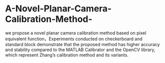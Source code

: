 # A-Novel-Planar-Camera-Calibration-Method-
we propose a novel planar camera calibration method based on pixel equivalent function，Experiments conducted on checkerboard and standard block demonstrate that the proposed method has higher accuracy and stability compared to the MATLAB Calibrator and the OpenCV library, which represent Zhang’s calibration method and its variants.
